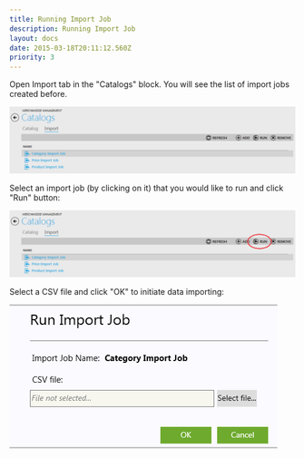 ```yaml
---
title: Running Import Job
description: Running Import Job
layout: docs
date: 2015-03-18T20:11:12.560Z
priority: 3
---
```

Open Import tab in the "Catalogs" block. You will see the list of import jobs created before.

<img src="../../../../assets/images/docs/014-import-jobs.PNG" />

Select an import job (by clicking on it) that you would like to run and click "Run" button:

<img src="../../../../assets/images/docs/015-import-jobs.png" />

Select a CSV file and click "OK" to initiate data importing:

<img src="../../../../assets/images/docs/016-select-csv-file.PNG" />